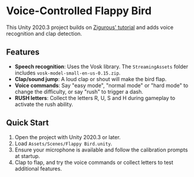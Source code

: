 # Voice-Controlled Flappy Bird

This Unity 2020.3 project builds on [Zigurous' tutorial](https://github.com/zigurous/unity-flappy-bird-tutorial) and adds voice recognition and clap detection.

## Features
- **Speech recognition**: Uses the Vosk library. The `StreamingAssets` folder includes `vosk-model-small-en-us-0.15.zip`.
- **Clap/sound jump**: A loud clap or shout will make the bird flap.
- **Voice commands**: Say "easy mode", "normal mode" or "hard mode" to change the difficulty, or say "rush" to trigger a dash.
- **RUSH letters**: Collect the letters R, U, S and H during gameplay to activate the rush ability.

## Quick Start
1. Open the project with Unity 2020.3 or later.
2. Load `Assets/Scenes/Flappy Bird.unity`.
3. Ensure your microphone is available and follow the calibration prompts at startup.
4. Clap to flap, and try the voice commands or collect letters to test additional features.
